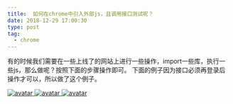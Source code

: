 ```yaml
---
title:  如何在chrome中引入外部js，且调用接口测试呢？
date: 2018-12-29 17:00:30
type: post
tag:
  - chrome
---
```

有的时候我们需要在一些上线了的网站上进行一些操作，import一些库，执行一些js，那么做呢？按照下面的步骤操作即可。
下面的例子因为接口必须再登录后操作才可以，所以做了这个例子。
<!-- more -->
<a data-fancybox title="新建source-snippet" target="_blank"
href="https://ww1.sinaimg.cn/large/007iUjdily1fynpz65xp2j319n0jijuc.jpg">
![avatar](https://ww1.sinaimg.cn/large/007iUjdily1fynpz65xp2j319n0jijuc.jpg)
</a>
<a data-fancybox title="snippet-run" target="_blank"
href="https://ww1.sinaimg.cn/large/007iUjdily1fynpzcizj7j314v0ihdip.jpg">
![avatar](https://ww1.sinaimg.cn/large/007iUjdily1fynpzcizj7j314v0ihdip.jpg)
</a>
<a data-fancybox title="查看执行结果" target="_blank"
href="https://ww1.sinaimg.cn/large/007iUjdily1fynq0ijmkij316i0man0m.jpg">
![avatar](https://ww1.sinaimg.cn/large/007iUjdily1fynq0ijmkij316i0man0m.jpg)
</a>
